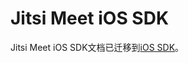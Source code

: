 # Jitsi Meet iOS SDK

Jitsi Meet iOS SDK文档已迁移到[iOS SDK](https://jitsi.github.io/handbook/docs/dev-guide/dev-guide-ios-sdk)。
